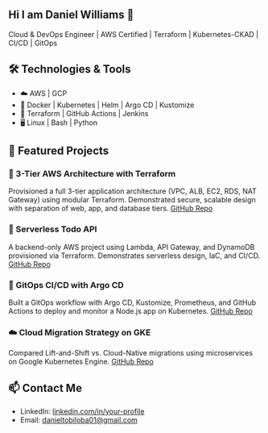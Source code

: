 ## Hi I am Daniel Williams 👋

Cloud & DevOps Engineer | AWS Certified | Terraform | Kubernetes-CKAD | CI/CD | GitOps

## 🛠️ Technologies & Tools

- ☁️ AWS | GCP 
- 🐳 Docker | Kubernetes | Helm | Argo CD | Kustomize
- 🔧 Terraform | GitHub Actions | Jenkins
- 🖥️ Linux | Bash | Python

## 🚀 Featured Projects

### 🧱 3-Tier AWS Architecture with Terraform
Provisioned a full 3-tier application architecture (VPC, ALB, EC2, RDS, NAT Gateway) using modular Terraform. Demonstrated secure, scalable design with separation of web, app, and database tiers.
[GitHub Repo](https://github.com/tobi-willy/aws-infra-with-terraform)

### 🧾 Serverless Todo API
A backend-only AWS project using Lambda, API Gateway, and DynamoDB provisioned via Terraform. Demonstrates serverless design, IaC, and CI/CD.
[GitHub Repo](https://github.com/tobi-willy/Lambda_project)

### 🔄 GitOps CI/CD with Argo CD
Built a GitOps workflow with Argo CD, Kustomize, Prometheus, and GitHub Actions to deploy and monitor a Node.js app on Kubernetes.
[GitHub Repo](https://github.com/tobi-willy/CICD-pipeline-project)

### ☁️ Cloud Migration Strategy on GKE
Compared Lift-and-Shift vs. Cloud-Native migrations using microservices on Google Kubernetes Engine.
[GitHub Repo](https://github.com/tobi-willy/cloud-migration-k8s)

## 📫 Contact Me

- LinkedIn: [linkedin.com/in/your-profile](https://www.linkedin.com/in/danielwilliamstobi/)
- Email: danieltobiloba01@gmail.com
<!--
**tobi-willy/tobi-willy** is a ✨ _special_ ✨ repository because its `README.md` (this file) appears on your GitHub profile.

Here are some ideas to get you started:

- 🔭 I’m currently working on ...
- 🌱 I’m currently learning ...
- 👯 I’m looking to collaborate on ...
- 🤔 I’m looking for help with ...
- 💬 Ask me about ...
- 📫 How to reach me: ...
- 😄 Pronouns: ...
- ⚡ Fun fact: ...
-->
